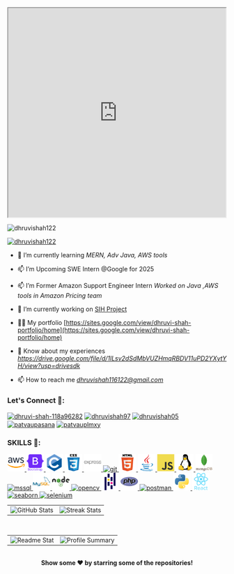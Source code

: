 <div style="display: flex; justify-content: space-between; align-items: center;">
<iframe src="https://drive.google.com/file/d/1dSRJN01U-e9MHa-KXIj-xtZrSKCahzH_/preview" width="640" height="480" allow="autoplay"></iframe>  
</div>

<p align="left"> <img src="https://komarev.com/ghpvc/?username=dhruvishah122&label=Profile%20views&color=0e75b6&style=flat" alt="dhruvishah122" /> </p>

<p align="left"> <a href="https://github.com/ryo-ma/github-profile-trophy"><img src="https://github-profile-trophy.vercel.app/?username=dhruvishah122" alt="dhruvishah122" /></a> </p>

- 🌱 I’m currently learning *MERN, Adv Java, AWS tools*
- 📫 I’m Upcoming SWE Intern @Google for 2025
- 📫 I’m Former Amazon Support Engineer Intern *Worked on Java ,AWS tools in Amazon Pricing team*

- 🔭 I’m currently working on [SIH Project](https://github.com/dhruvishah122/SIH-2024)

- 👨‍💻 My portfolio [https://sites.google.com/view/dhruvi-shah-portfolio/home](https://sites.google.com/view/dhruvi-shah-portfolio/home)

- 📄 Know about my experiences *https://drive.google.com/file/d/1lLsv2dSdMbVUZHmqRBDV11uPD2YXytYH/view?usp=drivesdk*

- 📫 How to reach me *dhruvishah116122@gmail.com*

<h3 align="left">Let's Connect 🤝:</h3>
<p align="left">
<a href="https://linkedin.com/in/dhruvi-shah-118a96282" target="blank"><img align="center" src="https://raw.githubusercontent.com/rahuldkjain/github-profile-readme-generator/master/src/images/icons/Social/linked-in-alt.svg" alt="dhruvi-shah-118a96282" height="30" width="40" /></a>
<a href="https://www.codechef.com/users/dhruvishah97" target="blank"><img align="center" src="https://cdn.jsdelivr.net/npm/simple-icons@3.1.0/icons/codechef.svg" alt="dhruvishah97" height="30" width="40" /></a>
<a href="https://www.hackerrank.com/dhruvishah05" target="blank"><img align="center" src="https://raw.githubusercontent.com/rahuldkjain/github-profile-readme-generator/master/src/images/icons/Social/hackerrank.svg" alt="dhruvishah05" height="30" width="40" /></a>
<a href="https://www.leetcode.com/patvaupasana" target="blank"><img align="center" src="https://raw.githubusercontent.com/rahuldkjain/github-profile-readme-generator/master/src/images/icons/Social/leet-code.svg" alt="patvaupasana" height="30" width="40" /></a>
<a href="https://auth.geeksforgeeks.org/user/patvauplmxy" target="blank"><img align="center" src="https://raw.githubusercontent.com/rahuldkjain/github-profile-readme-generator/master/src/images/icons/Social/geeks-for-geeks.svg" alt="patvauplmxy" height="30" width="40" /></a>
</p>

<h3 align="left">SKILLS 🚀:</h3>
<p align="left"> <a href="https://aws.amazon.com" target="_blank" rel="noreferrer"> <img src="https://raw.githubusercontent.com/devicons/devicon/master/icons/amazonwebservices/amazonwebservices-original-wordmark.svg" alt="aws" width="40" height="40"/> </a> <a href="https://getbootstrap.com" target="_blank" rel="noreferrer"> <img src="https://raw.githubusercontent.com/devicons/devicon/master/icons/bootstrap/bootstrap-plain-wordmark.svg" alt="bootstrap" width="40" height="40"/> </a> <a href="https://www.cprogramming.com/" target="_blank" rel="noreferrer"> <img src="https://raw.githubusercontent.com/devicons/devicon/master/icons/c/c-original.svg" alt="c" width="40" height="40"/> </a> <a href="https://www.w3schools.com/css/" target="_blank" rel="noreferrer"> <img src="https://raw.githubusercontent.com/devicons/devicon/master/icons/css3/css3-original-wordmark.svg" alt="css3" width="40" height="40"/> </a> <a href="https://expressjs.com" target="_blank" rel="noreferrer"> <img src="https://raw.githubusercontent.com/devicons/devicon/master/icons/express/express-original-wordmark.svg" alt="express" width="40" height="40"/> </a> <a href="https://git-scm.com/" target="_blank" rel="noreferrer"> <img src="https://www.vectorlogo.zone/logos/git-scm/git-scm-icon.svg" alt="git" width="40" height="40"/> </a> <a href="https://www.w3.org/html/" target="_blank" rel="noreferrer"> <img src="https://raw.githubusercontent.com/devicons/devicon/master/icons/html5/html5-original-wordmark.svg" alt="html5" width="40" height="40"/> </a> <a href="https://www.java.com" target="_blank" rel="noreferrer"> <img src="https://raw.githubusercontent.com/devicons/devicon/master/icons/java/java-original.svg" alt="java" width="40" height="40"/> </a> <a href="https://developer.mozilla.org/en-US/docs/Web/JavaScript" target="_blank" rel="noreferrer"> <img src="https://raw.githubusercontent.com/devicons/devicon/master/icons/javascript/javascript-original.svg" alt="javascript" width="40" height="40"/> </a> <a href="https://www.linux.org/" target="_blank" rel="noreferrer"> <img src="https://raw.githubusercontent.com/devicons/devicon/master/icons/linux/linux-original.svg" alt="linux" width="40" height="40"/> </a> <a href="https://www.mongodb.com/" target="_blank" rel="noreferrer"> <img src="https://raw.githubusercontent.com/devicons/devicon/master/icons/mongodb/mongodb-original-wordmark.svg" alt="mongodb" width="40" height="40"/> </a> <a href="https://www.microsoft.com/en-us/sql-server" target="_blank" rel="noreferrer"> <img src="https://www.svgrepo.com/show/303229/microsoft-sql-server-logo.svg" alt="mssql" width="40" height="40"/> </a> <a href="https://www.mysql.com/" target="_blank" rel="noreferrer"> <img src="https://raw.githubusercontent.com/devicons/devicon/master/icons/mysql/mysql-original-wordmark.svg" alt="mysql" width="40" height="40"/> </a> <a href="https://nodejs.org" target="_blank" rel="noreferrer"> <img src="https://raw.githubusercontent.com/devicons/devicon/master/icons/nodejs/nodejs-original-wordmark.svg" alt="nodejs" width="40" height="40"/> </a> <a href="https://opencv.org/" target="_blank" rel="noreferrer"> <img src="https://www.vectorlogo.zone/logos/opencv/opencv-icon.svg" alt="opencv" width="40" height="40"/> </a> <a href="https://pandas.pydata.org/" target="_blank" rel="noreferrer"> <img src="https://raw.githubusercontent.com/devicons/devicon/2ae2a900d2f041da66e950e4d48052658d850630/icons/pandas/pandas-original.svg" alt="pandas" width="40" height="40"/> </a> <a href="https://www.php.net" target="_blank" rel="noreferrer"> <img src="https://raw.githubusercontent.com/devicons/devicon/master/icons/php/php-original.svg" alt="php" width="40" height="40"/> </a> <a href="https://postman.com" target="_blank" rel="noreferrer"> <img src="https://www.vectorlogo.zone/logos/getpostman/getpostman-icon.svg" alt="postman" width="40" height="40"/> </a> <a href="https://www.python.org" target="_blank" rel="noreferrer"> <img src="https://raw.githubusercontent.com/devicons/devicon/master/icons/python/python-original.svg" alt="python" width="40" height="40"/> </a> <a href="https://reactjs.org/" target="_blank" rel="noreferrer"> <img src="https://raw.githubusercontent.com/devicons/devicon/master/icons/react/react-original-wordmark.svg" alt="react" width="40" height="40"/> </a> <a href="https://seaborn.pydata.org/" target="_blank" rel="noreferrer"> <img src="https://seaborn.pydata.org/_images/logo-mark-lightbg.svg" alt="seaborn" width="40" height="40"/> </a> <a href="https://www.selenium.dev" target="_blank" rel="noreferrer"> <img src="https://raw.githubusercontent.com/detain/svg-logos/780f25886640cef088af994181646db2f6b1a3f8/svg/selenium-logo.svg" alt="selenium" width="40" height="40"/> </a> </p>

<!-- Adding Github Stats and Streak Stats -->

<table width="100%" align="center">
<tr>
<td>
  <img width="430em" src="https://github-readme-stats.vercel.app/api?username=dhruvishah122&show_icons=true&locale=en&theme=radical" alt="GitHub Stats"/>
</td>
<td>
  <img width="430em" src="https://github-readme-streak-stats.herokuapp.com/?user=dhruvishah122&theme=radical" alt="Streak Stats"/>
</td>
</tr>
</table>


<br>


<!-- Adding Readme Stats and Profile Summary -->

<table width="100%" align="center">
<tr>
 <td>
  <img width="350em" src="http://github-readme-stats.vercel.app/api/top-langs?username=dhruvishah122&show_icons=true&locale=en&layout=compact&theme=radical" alt="Readme Stat"/>
</td>
<td>
  <img width="600em" src="http://github-profile-summary-cards.vercel.app/api/cards/profile-details?username=dhruvishah122&theme=radical" alt="Profile Summary">
</td>
</tr>
</table>

<br>


<!-- Adding Footer -->

<div align="center"> <b> Show some ❤️ by starring some of the repositories! </b> </div>

